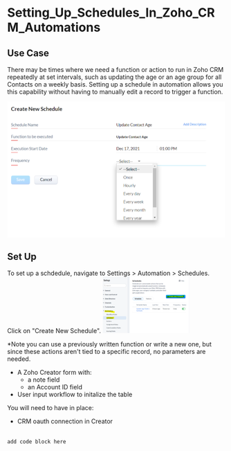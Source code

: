 # Setting_Up_Schedules_In_Zoho_CRM_Automations


## Use Case
There may be times where we need a function or action to run in Zoho CRM repeatedly at set intervals, such as updating the age or an age group for all Contacts on a weekly basis. Setting up a schedule in automation allows you this capability without having to manually edit a record to trigger a function.

<img src="schedule.PNG">


## Set Up

To set up a schdedule, navigate to Settings > Automation > Schedules. Click on "Create New Schedule".
<img src="create.PNG" width="200">

*Note you can use a previously written function or write a new one, but since these actions aren't tied to a specific record, no parameters are needed.


* A Zoho Creator form with:
  * a note field
  * an Account ID field
* User input workflow to initalize the table

You will need to have in place:

* CRM oauth connection in Creator




```

add code block here

```
